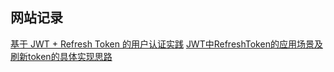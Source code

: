 ## 网站记录
[基于 JWT + Refresh Token 的用户认证实践](https://zhuanlan.zhihu.com/p/52300092)
[JWT中RefreshToken的应用场景及刷新token的具体实现思路](https://blog.csdn.net/isFuong/article/details/114946766)
